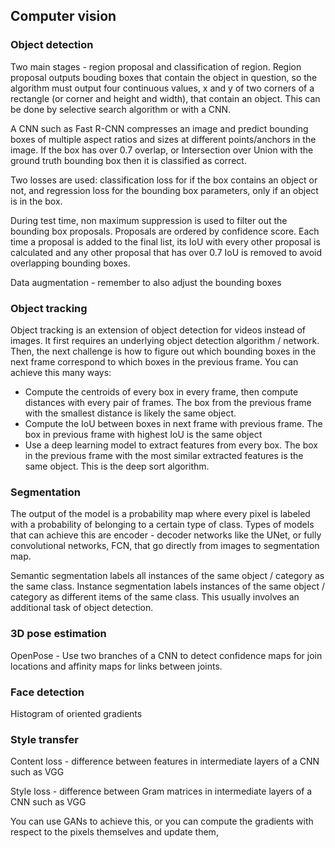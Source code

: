 ## Computer vision

### Object detection

Two main stages - region proposal and classification of region. Region proposal outputs bouding boxes that contain the object in question, so the algorithm must output four continuous values, x and y of two corners of a rectangle (or corner and height and width), that contain an object. This can be done by selective search algorithm or with a CNN.

A CNN such as Fast R-CNN compresses an image and predict bounding boxes of multiple aspect ratios and sizes at different points/anchors in the image. If the box has over 0.7 overlap, or Intersection over Union with the ground truth bounding box then it is classified as correct.

Two losses are used: classification loss for if the box contains an object or not, and regression loss for the bounding box parameters, only if an object is in the box.

During test time, non maximum suppression is used to filter out the bounding box proposals. Proposals are ordered by confidence score. Each time a proposal is added to the final list, its IoU with every other proposal is calculated and any other proposal that has over 0.7 IoU is removed to avoid overlapping bounding boxes.

Data augmentation - remember to also adjust the bounding boxes

### Object tracking

Object tracking is an extension of object detection for videos instead of images. It first requires an underlying object detection algorithm / network. Then, the next challenge is how to figure out which bounding boxes in the next frame correspond to which boxes in the previous frame. You can achieve this many ways:
- Compute the centroids of every box in every frame, then compute distances with every pair of frames. The box from the previous frame with the smallest distance is likely the same object.
- Compute the IoU between boxes in next frame with previous frame. The box in previous frame with highest IoU is the same object
- Use a deep learning model to extract features from every box. The box in the previous frame with the most similar extracted features is the same object. This is the deep sort algorithm.

### Segmentation

The output of the model is a probability map where every pixel is labeled with a probability of belonging to a certain type of class. Types of models that can achieve this are encoder - decoder networks like the UNet, or fully convolutional networks, FCN, that go directly from images to segmentation map.

Semantic segmentation labels all instances of the same object / category as the same class. Instance segmentation labels instances of the same object / category as different items of the same class. This usually involves an additional task of object detection.

### 3D pose estimation

OpenPose - Use two branches of a CNN to detect confidence maps for join locations and affinity maps for links between joints.

### Face detection

Histogram of oriented gradients

### Style transfer

Content loss - difference between features in intermediate layers of a CNN such as VGG

Style loss - difference between Gram matrices in intermediate layers of a CNN such as VGG

You can use GANs to achieve this, or you can compute the gradients with respect to the pixels themselves and update them,
